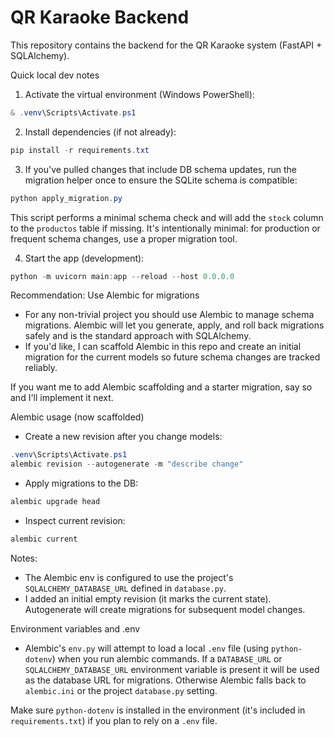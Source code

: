 # QR Karaoke Backend

This repository contains the backend for the QR Karaoke system (FastAPI + SQLAlchemy).

Quick local dev notes

1. Activate the virtual environment (Windows PowerShell):

```powershell
& .venv\Scripts\Activate.ps1
```

2. Install dependencies (if not already):

```powershell
pip install -r requirements.txt
```

3. If you've pulled changes that include DB schema updates, run the migration helper once to ensure the SQLite schema is compatible:

```powershell
python apply_migration.py
```

This script performs a minimal schema check and will add the `stock` column to the `productos` table if missing. It's intentionally minimal: for production or frequent schema changes, use a proper migration tool.

4. Start the app (development):

```powershell
python -m uvicorn main:app --reload --host 0.0.0.0
```

Recommendation: Use Alembic for migrations

- For any non-trivial project you should use Alembic to manage schema migrations. Alembic will let you generate, apply, and roll back migrations safely and is the standard approach with SQLAlchemy.
- If you'd like, I can scaffold Alembic in this repo and create an initial migration for the current models so future schema changes are tracked reliably.

If you want me to add Alembic scaffolding and a starter migration, say so and I'll implement it next.

Alembic usage (now scaffolded)

- Create a new revision after you change models:

```powershell
.venv\Scripts\Activate.ps1
alembic revision --autogenerate -m "describe change"
```

- Apply migrations to the DB:

```powershell
alembic upgrade head
```

- Inspect current revision:

```powershell
alembic current
```

Notes:
- The Alembic env is configured to use the project's `SQLALCHEMY_DATABASE_URL` defined in `database.py`.
- I added an initial empty revision (it marks the current state). Autogenerate will create migrations for subsequent model changes.

Environment variables and .env

- Alembic's `env.py` will attempt to load a local `.env` file (using `python-dotenv`) when you run alembic commands. If a `DATABASE_URL` or `SQLALCHEMY_DATABASE_URL` environment variable is present it will be used as the database URL for migrations. Otherwise Alembic falls back to `alembic.ini` or the project `database.py` setting.

Make sure `python-dotenv` is installed in the environment (it's included in `requirements.txt`) if you plan to rely on a `.env` file.
